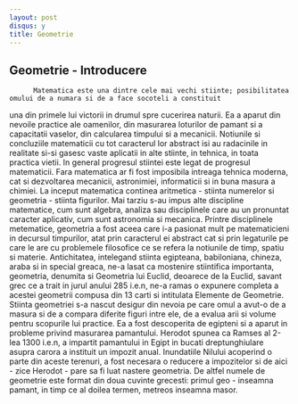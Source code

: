 ```yaml
---
layout: post
disqus: y
title: Geometrie
---
```


Geometrie - Introducere
--------------

          Matematica este una dintre cele mai vechi stiinte; posibilitatea omului de a numara si de a face socoteli a constituit
una din primele lui victorii in drumul spre cucerirea naturii. Ea a aparut din nevoile practice ale oamenilor, din masurarea loturilor
de pamant si a capacitatii vaselor, din calcularea timpului si a mecanicii.
          Notiunile si concluziile matematicii cu tot caracterul lor abstract isi au radacinile in realitate si-si gasesc vaste aplicatii
in alte stiinte, in tehnica, in toata practica vietii. In general progresul stiintei este legat de progresul matematicii. Fara matematica 
ar fi fost imposibila intreaga tehnica moderna, cat si dezvoltarea mecanicii, astronimiei, informaticii si in buna masura a chimiei. La inceput
matematica continea aritmetica - stiinta numerelor si geometria - stiinta figurilor. Mai tarziu s-au impus alte discipline matematice, cum sunt
algebra, analiza sau disciplinele care au un pronuntat caracter aplicativ, cum sunt astronomia si mecanica.
         Printre disciplinele metematice, geometria a fost aceea care i-a pasionat mult pe matematicieni in decursul timpurilor, atat prin caracterul
ei abstract cat si prin legaturile pe care le are cu problemele filosofice ce se refera la notiunile de timp, spatiu si materie. Antichitatea, intelegand
stiinta egipteana, babiloniana, chineza, araba si in special greaca, ne-a lasat ca mostenire stiintifica importanta, geometria, denumita si Geometria lui
Euclid, deoarece de la Euclid, savant grec ce a trait in jurul anului 285 i.e.n, ne-a ramas o expunere completa a acestei geometrii compusa din 13 carti si
intitulata Elemente de Geometrie. Stiinta geometriei s-a nascut desigur din nevoia pe care omul a avut-o de a masura si de a compara diferite figuri intre ele, 
de a evalua arii si volume pentru scopurile lui practice. Ea a fost descoperita de egipteni si a aparut in probleme privind masurarea pamantului. Herodot spunea ca 
Ramses al 2-lea 1300 i.e.n, a impartit pamantului in Egipt in bucati dreptunghiulare asupra carora a instituit un impozit anual. Inundatiile Nilului acoperind 
o parte din aceste terenuri, a fost necesara o reducere a impozitelor si de aici - zice Herodot - pare sa fi luat nastere geometria. De altfel numele de geometrie
este format din doua cuvinte grecesti: primul geo - inseamna pamant, in timp ce al doilea termen, metreos inseamna masor.

        
            
